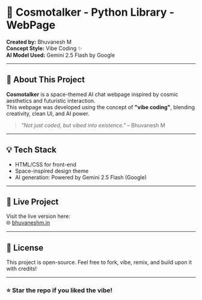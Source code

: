 # 🌌 Cosmotalker - Python Library - WebPage

**Created by:** Bhuvanesh M  
**Concept Style:** Vibe Coding ✨  
**AI Model Used:** Gemini 2.5 Flash by Google

---

## 🚀 About This Project

**Cosmotalker** is a space-themed AI chat webpage inspired by cosmic aesthetics and futuristic interaction.  
This webpage was developed using the concept of **"vibe coding"**, blending creativity, clean UI, and AI power.

> _"Not just coded, but vibed into existence."_ – Bhuvanesh M

---

## 💡 Tech Stack

- HTML/CSS for front-end
- Space-inspired design theme
- AI generation: Powered by Gemini 2.5 Flash (Google)

---

## 📁 Live Project

Visit the live version here:  
🌐 [bhuvaneshm.in](https://bhuvaneshm.in)

---

## 📄 License

This project is open-source. Feel free to fork, vibe, remix, and build upon it with credits!

---

### ⭐ Star the repo if you liked the vibe!

